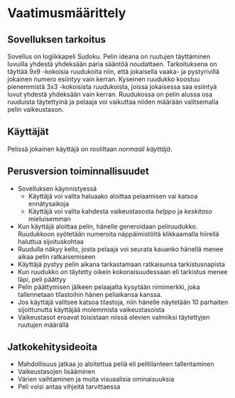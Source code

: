 # Vaatimusmäärittely

## Sovelluksen tarkoitus
Sovellus on logiikkapeli Sudoku. Pelin ideana on ruutujen täyttäminen luvuilla yhdestä yhdeksään paria sääntöä noudattaen.
Tarkoituksena on täyttää 9x9 -kokoisia ruudukoita niin, että jokaisella vaaka- ja pystyrivillä jokainen numero esiintyy vain kerran.
Kyseinen ruudukko koostuu pienemmistä 3x3 -kokoisista ruudukoista, joissa jokaisessa saa esiintyä luvut yhdestä yhdeksään vain kerran.
Ruudukossa on pelin alussa osa ruuduista täytettyinä ja pelaaja voi vaikuttaa niiden määrään valitsemalla pelin vaikeustason.

## Käyttäjät
Pelissä jokainen käyttäjä on rooliltaan _normaali_ _käyttäjä_.

## Perusversion toiminnallisuudet
* Sovelluksen käynnistyessä
  * Käyttäjä voi valita haluaako aloittaa pelaamisen vai katsoa ennätysaikoja
  * Käyttäjä voi valita kahdesta vaikeustasosta _helppo_ ja _keskitaso_ mieluisemman
* Kun käyttäjä aloittaa pelin, hänelle generoidaan peliruudukko. Ruudukkoon syötetään numeroita näppäimistöltä klikkaamalla hiirellä haluttua sijoituskohtaa
* Ruudulla näkyy kello, josta pelaaja voi seurata kauanko hänellä menee aikaa pelin ratkaisemiseen
* Käyttäjä pystyy pelin aikana tarkastamaan ratkaisunsa tarkistusnapista
* Kun ruudukko on täytetty oikein kokonaisuudessaan eli tarkistus menee läpi, peli päättyy
* Pelin päättymisen jälkeen pelaajalta kysytään nimimerkki, joka tallennetaan tilastoihin hänen peliaikansa kanssa.
* Jos käyttäjä valitsee katsoa tilastoja, niin hänelle näytetään 10 parhaiten sijoittunutta käyttäjää molemmista vaikeustasoista
* Vaikeustasot eroavat toisistaan niissä olevien valmiiksi täytettyjen ruutujen määrällä

## Jatkokehitysideoita
* Mahdollisuus jatkaa jo aloitettua peliä eli pelitilanteen tallentaminen
* Vaikeustasojen lisääminen
* Värien vaihtaminen ja muita visuaalisia ominaisuuksia
* Peli voisi antaa vihjeitä tarvittaessa


